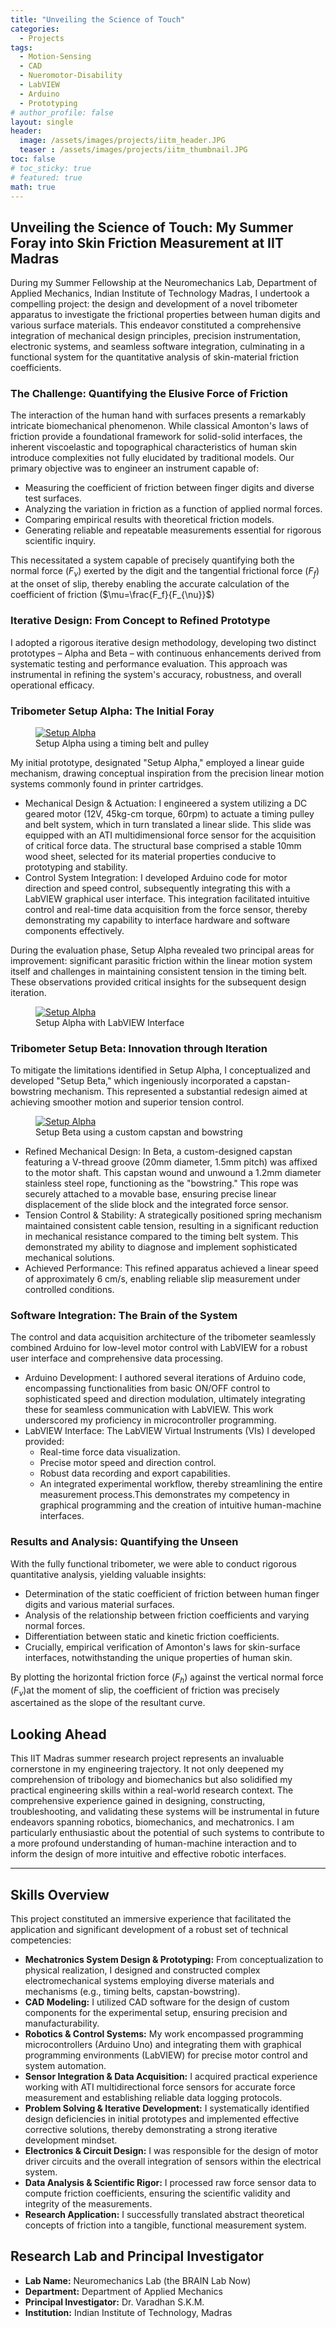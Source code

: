 ```yaml
---
title: "Unveiling the Science of Touch"
categories:
  - Projects
tags:
  - Motion-Sensing
  - CAD
  - Nueromotor-Disability
  - LabVIEW
  - Arduino
  - Prototyping
# author_profile: false
layout: single
header:
  image: /assets/images/projects/iitm_header.JPG
  teaser : /assets/images/projects/iitm_thumbnail.JPG
toc: false
# toc_sticky: true
# featured: true
math: true
---
```


## Unveiling the Science of Touch: My Summer Foray into Skin Friction Measurement at IIT Madras
During my Summer Fellowship at the Neuromechanics Lab, Department of Applied Mechanics, Indian Institute of Technology Madras, I undertook a compelling project: the design and development of a novel tribometer apparatus to investigate the frictional properties between human digits and various surface materials. This endeavor constituted a comprehensive integration of mechanical design principles, precision instrumentation, electronic systems, and seamless software integration, culminating in a functional system for the quantitative analysis of skin-material friction coefficients.

### The Challenge: Quantifying the Elusive Force of Friction
The interaction of the human hand with surfaces presents a remarkably intricate biomechanical phenomenon. While classical Amonton's laws of friction provide a foundational framework for solid-solid interfaces, the inherent viscoelastic and topographical characteristics of human skin introduce complexities not fully elucidated by traditional models. Our primary objective was to engineer an instrument capable of:

- Measuring the coefficient of friction between finger digits and diverse test surfaces.
- Analyzing the variation in friction as a function of applied normal forces.
- Comparing empirical results with theoretical friction models.
- Generating reliable and repeatable measurements essential for rigorous scientific inquiry.

This necessitated a system capable of precisely quantifying both the normal force ($F_{\nu}$) exerted by the digit and the tangential frictional force ($F_f$) at the onset of slip, thereby enabling the accurate calculation of the coefficient of friction ($\mu=\frac{F_f}{F_{\nu}}$) 


### Iterative Design: From Concept to Refined Prototype
I adopted a rigorous iterative design methodology, developing two distinct prototypes – Alpha and Beta – with continuous enhancements derived from systematic testing and performance evaluation. This approach was instrumental in refining the system's accuracy, robustness, and overall operational efficacy.

### Tribometer Setup Alpha: The Initial Foray
<figure class="m-figure center">
  <a href="/assets/images/projects/iitm_friction_measurement_alpha.JPG" class="popup">
    <img src="/assets/images/projects/iitm_friction_measurement_alpha.JPG" alt="Setup Alpha" />
  </a>
  <figcaption>Setup Alpha using a timing belt and pulley</figcaption>
</figure>
My initial prototype, designated "Setup Alpha," employed a linear guide mechanism, drawing conceptual inspiration from the precision linear motion systems commonly found in printer cartridges.

- Mechanical Design & Actuation: I engineered a system utilizing a DC geared motor (12V, 45kg-cm torque, 60rpm) to actuate a timing pulley and belt system, which in turn translated a linear slide. This slide was equipped with an ATI multidimensional force sensor for the acquisition of critical force data. The structural base comprised a stable 10mm wood sheet, selected for its material properties conducive to prototyping and stability.
- Control System Integration: I developed Arduino code for motor direction and speed control, subsequently integrating this with a LabVIEW graphical user interface. This integration facilitated intuitive control and real-time data acquisition from the force sensor, thereby demonstrating my capability to interface hardware and software components effectively.

During the evaluation phase, Setup Alpha revealed two principal areas for improvement: significant parasitic friction within the linear motion system itself and challenges in maintaining consistent tension in the timing belt. These observations provided critical insights for the subsequent design iteration.

<figure class="m-figure center">
  <a href="/assets/images/projects/iitm_friction_measurement_timingbelt_setup2.JPG" class="popup">
    <img src="/assets/images/projects/iitm_friction_measurement_timingbelt_setup2.JPG" alt="Setup Alpha" />
  </a>
  <figcaption>Setup Alpha with LabVIEW Interface</figcaption>
</figure>

### Tribometer Setup Beta: Innovation through Iteration
To mitigate the limitations identified in Setup Alpha, I conceptualized and developed "Setup Beta," which ingeniously incorporated a capstan-bowstring mechanism. This represented a substantial redesign aimed at achieving smoother motion and superior tension control.
<figure class="m-figure center">
  <a href="/assets/images/projects/iitm_friction_measurement_capstan_setup.JPG" class="popup">
    <img src="/assets/images/projects/iitm_friction_measurement_capstan_setup.JPG" alt="Setup Alpha" />
  </a>
  <figcaption>Setup Beta using a custom capstan and bowstring</figcaption>
</figure>

- Refined Mechanical Design: In Beta, a custom-designed capstan featuring a V-thread groove (20mm diameter, 1.5mm pitch) was affixed to the motor shaft. This capstan wound and unwound a 1.2mm diameter stainless steel rope, functioning as the "bowstring." This rope was securely attached to a movable base, ensuring precise linear displacement of the slide block and the integrated force sensor.
- Tension Control & Stability: A strategically positioned spring mechanism maintained consistent cable tension, resulting in a significant reduction in mechanical resistance compared to the timing belt system. This demonstrated my ability to diagnose and implement sophisticated mechanical solutions.
- Achieved Performance: This refined apparatus achieved a linear speed of approximately 6 cm/s, enabling reliable slip measurement under controlled conditions.

### Software Integration: The Brain of the System
The control and data acquisition architecture of the tribometer seamlessly combined Arduino for low-level motor control with LabVIEW for a robust user interface and comprehensive data processing.
- Arduino Development: I authored several iterations of Arduino code, encompassing functionalities from basic ON/OFF control to sophisticated speed and direction modulation, ultimately integrating these for seamless communication with LabVIEW. This work underscored my proficiency in microcontroller programming.
- LabVIEW Interface: The LabVIEW Virtual Instruments (VIs) I developed provided:
  - Real-time force data visualization.
  - Precise motor speed and direction control.
  - Robust data recording and export capabilities.
  - An integrated experimental workflow, thereby streamlining the entire measurement process.This demonstrates my competency in graphical programming and the creation of intuitive human-machine interfaces.

### Results and Analysis: Quantifying the Unseen
With the fully functional tribometer, we were able to conduct rigorous quantitative analysis, yielding valuable insights:
- Determination of the static coefficient of friction between human finger digits and various material surfaces.
- Analysis of the relationship between friction coefficients and varying normal forces.
- Differentiation between static and kinetic friction coefficients.
- Crucially, empirical verification of Amonton's laws for skin-surface interfaces, notwithstanding the unique properties of human skin.

By plotting the horizontal friction force ($F_h$) against the vertical normal force ($F_{\nu}$)at the moment of slip, the coefficient of friction was precisely ascertained as the slope of the resultant curve.

## Looking Ahead
This IIT Madras summer research project represents an invaluable cornerstone in my engineering trajectory. It not only deepened my comprehension of tribology and biomechanics but also solidified my practical engineering skills within a real-world research context. The comprehensive experience gained in designing, constructing, troubleshooting, and validating these systems will be instrumental in future endeavors spanning robotics, biomechanics, and mechatronics. I am particularly enthusiastic about the potential of such systems to contribute to a more profound understanding of human-machine interaction and to inform the design of more intuitive and effective robotic interfaces.

---
## Skills Overview
This project constituted an immersive experience that facilitated the application and significant development of a robust set of technical competencies:
- **Mechatronics System Design & Prototyping:** From conceptualization to physical realization, I designed and constructed complex electromechanical systems employing diverse materials and mechanisms (e.g., timing belts, capstan-bowstring).
- **CAD Modeling:** I utilized CAD software for the design of custom components for the experimental setup, ensuring precision and manufacturability.
- **Robotics & Control Systems:** My work encompassed programming microcontrollers (Arduino Uno) and integrating them with graphical programming environments (LabVIEW) for precise motor control and system automation.
- **Sensor Integration & Data Acquisition:** I acquired practical experience working with ATI multidirectional force sensors for accurate force measurement and establishing reliable data logging protocols.
- **Problem Solving & Iterative Development:** I systematically identified design deficiencies in initial prototypes and implemented effective corrective solutions, thereby demonstrating a strong iterative development mindset.
- **Electronics & Circuit Design:** I was responsible for the design of motor driver circuits and the overall integration of sensors within the electrical system.
- **Data Analysis & Scientific Rigor:** I processed raw force sensor data to compute friction coefficients, ensuring the scientific validity and integrity of the measurements.
- **Research Application:** I successfully translated abstract theoretical concepts of friction into a tangible, functional measurement system.

## Research Lab and Principal Investigator
- **Lab Name:** Neuromechanics Lab (the BRAIN Lab Now)
- **Department:** Department of Applied Mechanics
- **Principal Investigator:** Dr. Varadhan S.K.M.
- **Institution:** Indian Institute of Technology, Madras